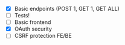 - [x] Basic endpoints (POST 1, GET 1, GET ALL)
- [ ] Tests!
- [ ] Basic frontend
- [x] OAuth security
- [ ] CSRF protection FE/BE